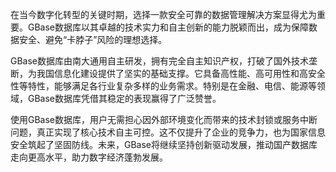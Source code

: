 在当今数字化转型的关键时期，选择一款安全可靠的数据管理解决方案显得尤为重要。GBase数据库以其卓越的技术实力和自主创新的能力脱颖而出，成为保障数据安全、避免“卡脖子”风险的理想选择。

GBase数据库由南大通用自主研发，拥有完全自主知识产权，打破了国外技术垄断，为我国信息化建设提供了坚实的基础支撑。它具备高性能、高可用性和高安全性等特性，能够满足各行业复杂多样的业务需求。特别是在金融、电信、能源等领域，GBase数据库凭借其稳定的表现赢得了广泛赞誉。

使用GBase数据库，用户无需担心因外部环境变化而带来的技术封锁或服务中断问题，真正实现了核心技术自主可控。这不仅提升了企业的竞争力，也为国家信息安全筑起了坚固防线。未来，GBase将继续坚持创新驱动发展，推动国产数据库走向更高水平，助力数字经济蓬勃发展。